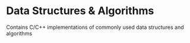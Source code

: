 # Data Structures & Algorithms
Contains C/C++ implementations of commonly used data structures and algorithms
